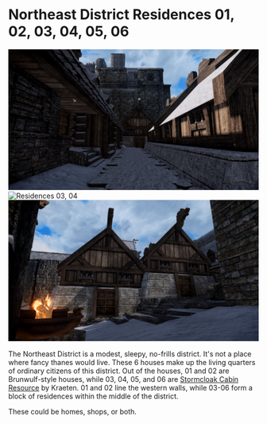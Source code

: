 # Northeast District Residences 01, 02, 03, 04, 05, 06

![](/windhelm/pics/northeastpuballey.png?raw=true "Residences 01, 02 (left)")
![](/windhelm/pics/northeastresidence3-4.png?raw=true "Residences 03, 04")
![](/windhelm/pics/northeastresidence5-6.png?raw=true "Residences 05, 06")

The Northeast District is a modest, sleepy, no-frills district. It's not a place where fancy thanes would live. These 6 houses make up the living quarters of ordinary citizens of this district. Out of the houses, 01 and 02 are Brunwulf-style houses, while 03, 04, 05, and 06 are [Stormcloak Cabin Resource](https://www.nexusmods.com/skyrim/mods/66514/) by Kraeten. 01 and 02 line the western walls, while 03-06 form a block of residences within the middle of the district.

These could be homes, shops, or both.